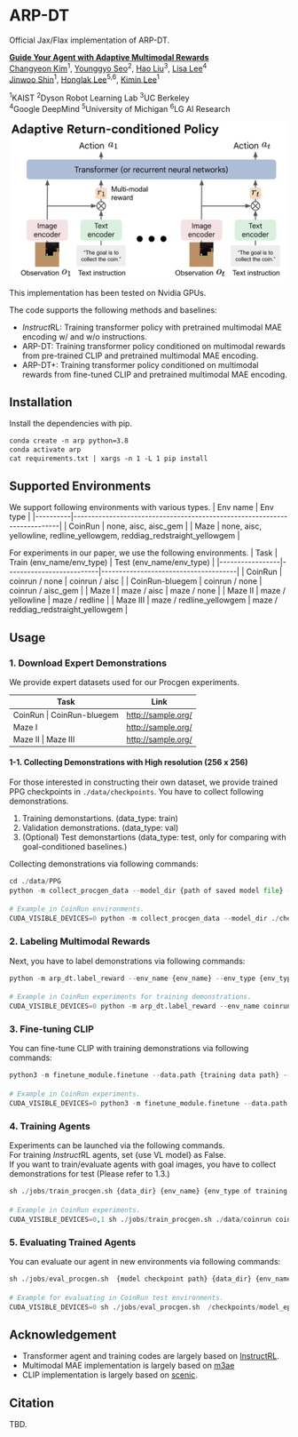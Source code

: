 # ARP-DT

Official Jax/Flax implementation of ARP-DT.

**[Guide Your Agent with Adaptive Multimodal Rewards]()**\
[Changyeon Kim](https://changyeon.page)<sup>1</sup>, [Younggyo Seo](https://younggyo.me)<sup>2</sup>, [Hao Liu](https://haoliu.site)<sup>3</sup>, [Lisa Lee](https://leelisa.com)<sup>4</sup>\
[Jinwoo Shin](https://alinlab.kaist.ac.kr/shin.html)<sup>1</sup>, [Honglak Lee](https://web.eecs.umich.edu/~honglak/)<sup>5,6</sup>, [Kimin Lee](https://sites.google.com/view/kiminlee)<sup>1</sup>

<sup>1</sup>KAIST <sup>2</sup>Dyson Robot Learning Lab <sup>3</sup>UC Berkeley\
 <sup>4</sup>Google DeepMind <sup>5</sup>University of Michigan <sup>6</sup>LG AI Research

![model archiecture](./figures/ARP.png)

This implementation has been tested on Nvidia GPUs.

The code supports the following methods and baselines:
- *Instruct*RL: Training transformer policy with pretrained multimodal MAE encoding w/ and w/o instructions.
- ARP-DT: Training transformer policy conditioned on multimodal rewards from pre-trained CLIP and pretrained multimodal MAE encoding.
- ARP-DT+: Training transformer policy conditioned on multimodal rewards from fine-tuned CLIP and pretrained multimodal MAE encoding.

## Installation
Install the dependencies with pip.
```
conda create -n arp python=3.8
conda activate arp
cat requirements.txt | xargs -n 1 -L 1 pip install
```

## Supported Environments
We support following environments with various types.
| Env name | Env type                                                                 |
|----------|--------------------------------------------------------------------------|
| CoinRun  | none, aisc, aisc_gem                                                     |
| Maze     | none, aisc, yellowline, redline_yellowgem, reddiag_redstraight_yellowgem |

For experiments in our paper, we use the following environments.
| Task            | Train (env_name/env_type)         | Test (env_name/env_type)                      |
|-----------------|--------------------------|--------------------------------------|
| CoinRun         | coinrun / none           | coinrun / aisc                       |
| CoinRun-bluegem | coinrun / none           | coinrun / aisc_gem                   |
| Maze I          | maze / aisc              | maze / none                          |
| Maze II         | maze / yellowline        | maze / redline                       |
| Maze III        | maze / redline_yellowgem | maze / reddiag_redstraight_yellowgem |

## Usage
### 1. Download Expert Demonstrations
We provide expert datasets used for our Procgen experiments.

| Task                       | Link               |
|----------------------------|--------------------|
| CoinRun \| CoinRun-bluegem | http://sample.org/ |
| Maze I                     | http://sample.org/ |
| Maze II \| Maze III        | http://sample.org/ |
#### 1-1. Collecting Demonstrations with High resolution (256 x 256)
For those interested in constructing their own dataset, we provide trained PPG checkpoints in `./data/checkpoints`. 
You have to collect following demonstrations.
1. Training demonstartions. (data_type: train)
2. Validation demonstrations. (data_type: val)
3. (Optional) Test demonstartions (data_type: test, only for comparing with goal-conditioned baselines.)

Collecting demonstrations via following commands:
```python
cd ./data/PPG
python -m collect_procgen_data --model_dir {path of saved model file} --num_demonstrations {number of demonstrations} --env_name {procgen env name} --env_type {env_type} --data_type {train/eval/test} --num_levels {number of levels} --start_level {level to start} --output_dir {path of saved demonstrations}

# Example in CoinRun environments.
CUDA_VISIBLE_DEVICES=0 python -m collect_procgen_data --model_dir ./checkpoints/coinrun_hard_level500/model1000_IC100007936.jd --num_demonstrations 100 --env_name coinrun --env_type none --data_type train --num_levels 500 --start_level 0 --distribution_mode hard --output_dir ./data/coinrun
```

### 2. Labeling Multimodal Rewards
Next, you have to label demonstrations via following commands:
```python
python -m arp_dt.label_reward --env_name {env_name} --env_type {env_type} --data_dir {data hdf5 file path} --model_type {clip/clip_ft} --model_ckpt_dir {checkpoint path of fine-tuned CLIP.}

# Example in CoinRun experiments for training demonstrations.
CUDA_VISIBLE_DEVICES=0 python -m arp_dt.label_reward --env_name coinrun --env_type none --data_dir ./data/coinrun/coinrun_hard_level0to500_num500_frame4/data_train.hdf5 --model_type clip_ft --model_ckpt_dir ./data/coinrun/coinrun_hard_level0to500_num500_frame4/clip_ft_checkpoints/best_checkpoint.pt
```

### 3. Fine-tuning CLIP
You can fine-tune CLIP with training demonstrations via following commands:
```python
python3 -m finetune_module.finetune --data.path {training data path} --output_dir {directory for saving checkpoints} --env_name {env_name}  --data.train_env_type {env_type} --data.num_demonstrations {number of training demonstrations} --lambda_id {scaling hyperparameter for inverse dynamics loss}

# Example in CoinRun experiments.
CUDA_VISIBLE_DEVICES=0 python3 -m finetune_module.finetune --data.path ./data/maze --default_root_dir ./debug --epochs 20 --model_type clip_multiscale_ensemble --game_name maze --data.train_env_type aisc --data.image_key "ob" --data.num_demonstrations 500 --lambda_id 1.5
```

### 4. Training Agents
Experiments can be launched via the following commands.\
For training *Instruct*RL agents, set {use VL model} as False.\
If you want to train/evaluate agents with goal images, you have to collect demonstrations for test (Please refer to 1.3.)
```python
sh ./jobs/train_procgen.sh {data_dir} {env_name} {env_type of training environemts} {env_type of evaluation environments} {augmentation} {use VL model: True | False} {VL model_type: clip | clip_ft} {VL model checkpoint path (only for ARP-DT+)} {seed} {comment on experiment} {lambda for return prediction} {evaluation with goal images}

# Example in CoinRun experiments.
CUDA_VISIBLE_DEVICES=0,1 sh ./jobs/train_procgen.sh ./data/coinrun coinrun none aisc "color_jitter, rotate" True clip "" 0 "ARP-DT-coinrun" 0.01 False
```

### 5. Evaluating Trained Agents
You can evaluate our agent in new environments via following commands:
```python
sh ./jobs/eval_procgen.sh  {model checkpoint path} {data_dir} {env_name} {env_type of training environments} {env_type of evaluation environments} {use levels used for collecting expert demonstrations: True | False} {use VL model: True | False} {VL model_type: clip | clip_ft} {VL model checkpoint path (only for ARP-DT+)} {comment on experiment}

# Example for evaluating in CoinRun test environments.
CUDA_VISIBLE_DEVICES=0 sh ./jobs/eval_procgen.sh  /checkpoints/model_epoch49.pkl ./data/coinrun/ coinrun none aisc_gem True True clip "" "ARP-DT-coinrun_test"
```

## Acknowledgement
- Transformer agent and training codes are largely based on [InstructRL](https://github.com/lhao499/instructrl).
- Multimodal MAE implementation is largely based on [m3ae](https://github.com/young-geng/m3ae_public)
- CLIP implementation is largely based on [scenic](https://github.com/google-research/scenic/tree/main/scenic/projects/baselines/clip).

## Citation
TBD.

